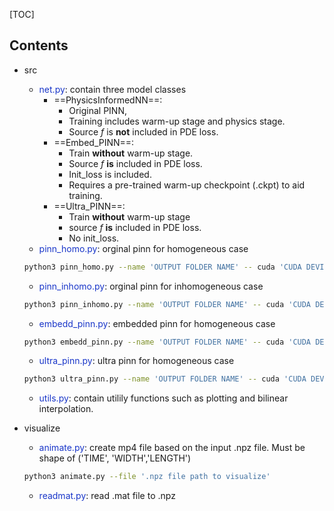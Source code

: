 [TOC]
## Contents 
 - src
    - <font color="#1936C9">net.py</font>: contain three model classes 
        - ==PhysicsInformedNN==: 
            - Original PINN, 
            - Training includes warm-up stage and physics stage. 
            - Source *f* is **not** included in PDE loss. 
        - ==Embed_PINN==: 
            - Train **without** warm-up stage.
            - Source *f* **is** included in PDE loss.
            - Init_loss is included. 
            - Requires a pre-trained warm-up checkpoint (.ckpt) to aid training.
        - ==Ultra_PINN==: 
            - Train **without** warm-up stage
            - source *f* **is** included in PDE loss. 
            - No init_loss.
    - <font color="#1936C9">pinn_homo.py</font>: orginal pinn for homogeneous case
    ```bash
    python3 pinn_homo.py --name 'OUTPUT FOLDER NAME' -- cuda 'CUDA DEVICE ID' --data 'GROUND TRUTH DATA PATH'
    ```
    - <font color="#1936C9">pinn_inhomo.py</font>: orginal pinn for inhomogeneous case
    ```bash
    python3 pinn_inhomo.py --name 'OUTPUT FOLDER NAME' -- cuda 'CUDA DEVICE ID' --data 'GROUND TRUTH DATA PATH' --map 'SOS MAP FILE PATH'
    ```
    - <font color="#1936C9">embedd_pinn.py</font>: embedded pinn for homogeneous case
    ```bash
    python3 embedd_pinn.py --name 'OUTPUT FOLDER NAME' -- cuda 'CUDA DEVICE ID' --data 'GROUND TRUTH DATA PATH' --model 'PRETRAINED MODEL CKPT PATH'
    ```
    - <font color="#1936C9">ultra_pinn.py</font>: ultra pinn for homogeneous case
    ```bash
    python3 ultra_pinn.py --name 'OUTPUT FOLDER NAME' -- cuda 'CUDA DEVICE ID' --data 'GROUND TRUTH DATA PATH'
    ```
     - <font color="#1936C9">utils.py</font>: contain utilily functions such as plotting and bilinear interpolation.
    
- visualize
    - <font color="#1936C9">animate.py</font>: create mp4 file based on the input .npz file. Must be shape of ('TIME', 'WIDTH','LENGTH')
    ```bash
    python3 animate.py --file '.npz file path to visualize'
    ```
    - <font color="#1936C9">readmat.py</font>: read .mat file to .npz
